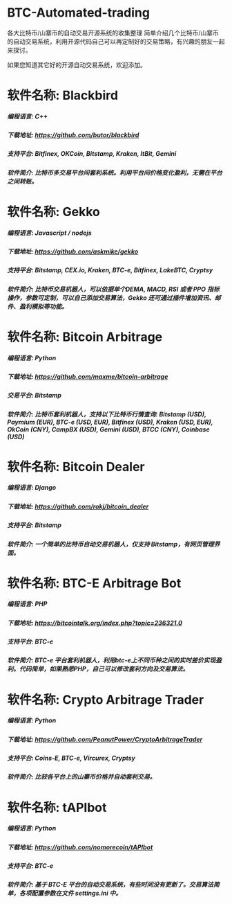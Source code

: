 # BTC-Automated-trading
各大比特币/山寨币的自动交易开源系统的收集整理
简单介绍几个比特币/山寨币的自动交易系统，利用开源代码自己可以再定制好的交易策略，有兴趣的朋友一起来探讨。

如果您知道其它好的开源自动交易系统，欢迎添加。

# 软件名称: Blackbird
##### 编程语言: C++
##### 下载地址: https://github.com/butor/blackbird
##### 支持平台: Bitfinex, OKCoin, Bitstamp, Kraken, ItBit, Gemini
##### 软件简介: 比特币多交易平台间套利系统。利用平台间价格变化盈利，无需在平台之间转账。

# 软件名称: Gekko
##### 编程语言: Javascript / nodejs
##### 下载地址: https://github.com/askmike/gekko
##### 支持平台: Bitstamp, CEX.io, Kraken, BTC-e, Bitfinex, LakeBTC, Cryptsy
##### 软件简介: 比特币交易机器人，可以依据单个DEMA, MACD, RSI 或者 PPO 指标操作，参数可定制，可以自己添加交易算法，Gekko 还可通过插件增加资讯、邮件、盈利模拟等功能。

# 软件名称: Bitcoin Arbitrage
##### 编程语言: Python
##### 下载地址: https://github.com/maxme/bitcoin-arbitrage
##### 交易平台: Bitstamp
##### 软件简介: 比特币套利机器人，支持以下比特币行情查询: Bitstamp (USD), Paymium (EUR), BTC-e (USD, EUR), Bitfinex (USD), Kraken (USD, EUR), OkCoin (CNY), CampBX (USD), Gemini (USD), BTCC (CNY), Coinbase (USD)

# 软件名称: Bitcoin Dealer
##### 编程语言: Django
##### 下载地址: https://github.com/rokj/bitcoin_dealer
##### 支持平台: Bitstamp
##### 软件简介: 一个简单的比特币自动交易机器人，仅支持 Bitstamp，有网页管理界面。

# 软件名称: BTC-E Arbitrage Bot
##### 编程语言: PHP
##### 下载地址: https://bitcointalk.org/index.php?topic=236321.0
##### 支持平台: BTC-e
##### 软件简介: BTC-e 平台套利机器人，利用btc-e上不同币种之间的实时差价实现盈利。代码简单，如果熟悉PHP，自己可以修改套利方向及交易算法。

# 软件名称: Crypto Arbitrage Trader
##### 编程语言: Python
##### 下载地址: https://github.com/PeanutPower/CryptoArbitrageTrader
##### 支持平台: Coins-E, BTC-e, Vircurex, Cryptsy
##### 软件简介: 比较各平台上的山寨币价格并自动套利交易。

# 软件名称: tAPIbot
##### 编程语言: Python
##### 下载地址: https://github.com/nomorecoin/tAPIbot
##### 支持平台: BTC-e
##### 软件简介: 基于 BTC-E 平台的自动交易系统，有些时间没有更新了。交易算法简单，各项配置参数在文件 settings.ini 中。
